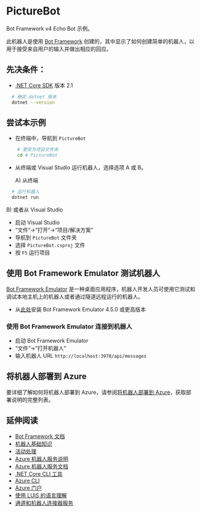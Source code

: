 ﻿# PictureBot

Bot Framework v4 Echo Bot 示例。

此机器人是使用 [Bot Framework](https://dev.botframework.com) 创建的，其中显示了如何创建简单的机器人，以用于接受来自用户的输入并做出相应的回应。

## 先决条件：

- [.NET Core SDK](https://dotnet.microsoft.com/download) 版本 2.1

```bash
  # 确定 dotnet 版本
  dotnet --version
```

## 尝试本示例

- 在终端中，导航到 `PictureBot`

```bash
    # 更改为项目文件夹
    cd # PictureBot
```

- 从终端或 Visual Studio 运行机器人，选择选项 A 或 B。

  A) 从终端

```bash
  # 运行机器人
  dotnet run
```

  B) 或者从 Visual Studio

  - 启动 Visual Studio
  - “文件”->“打开”->“项目/解决方案”
  - 导航到 `PictureBot` 文件夹
  - 选择 `PictureBot.csproj` 文件
  - 按 `F5` 运行项目

## 使用 Bot Framework Emulator 测试机器人

[Bot Framework Emulator](https://github.com/microsoft/botframework-emulator) 是一种桌面应用程序，机器人开发人员可使用它测试和调试本地主机上的机器人或者通过隧道远程运行的机器人。

- 从[此处](https://github.com/Microsoft/BotFramework-Emulator/releases)安装 Bot Framework Emulator 4.5.0 或更高版本

### 使用 Bot Framework Emulator 连接到机器人

- 启动 Bot Framework Emulator
- “文件”->“打开机器人”
- 输入机器人 URL `http://localhost:3978/api/messages`

## 将机器人部署到 Azure

要详细了解如何将机器人部署到 Azure，请参阅[将机器人部署到 Azure](https://aka.ms/azuredeployment)，获取部署说明的完整列表。

## 延伸阅读

- [Bot Framework 文档](https://docs.botframework.com)
- [机器人基础知识](https://docs.microsoft.com/azure/bot-service/bot-builder-basics?view=azure-bot-service-4.0)
- [活动处理](https://docs.microsoft.com/zh-cn/azure/bot-service/bot-builder-concept-activity-processing?view=azure-bot-service-4.0)
- [Azure 机器人服务说明](https://docs.microsoft.com/azure/bot-service/bot-service-overview-introduction?view=azure-bot-service-4.0)
- [Azure 机器人服务文档](https://docs.microsoft.com/azure/bot-service/?view=azure-bot-service-4.0)
- [.NET Core CLI 工具](https://docs.microsoft.com/zh-cn/dotnet/core/tools/?tabs=netcore2x)
- [Azure CLI](https://docs.microsoft.com/cli/azure/?view=azure-cli-latest)
- [Azure 门户](https://portal.azure.com)
- [使用 LUIS 的语言理解](https://docs.microsoft.com/zh-cn/azure/cognitive-services/luis/)
- [通道和机器人连接器服务](https://docs.microsoft.com/zh-cn/azure/bot-service/bot-concepts?view=azure-bot-service-4.0)
